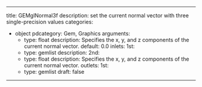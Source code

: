 
---
title: GEMglNormal3f
description: set the current normal vector with three single-precision values
categories:
  - object
pdcategory: Gem, Graphics
arguments:
    - type: float
      description: Specifies the x, y, and z components of the current normal vector.
      default: 0.0
inlets:
  1st:
    - type: gemlist
      description:
  2nd:
    - type: float
      description: Specifies the x, y, and z components of the current normal vector.
outlets:
  1st:
    - type: gemlist
draft: false
---

